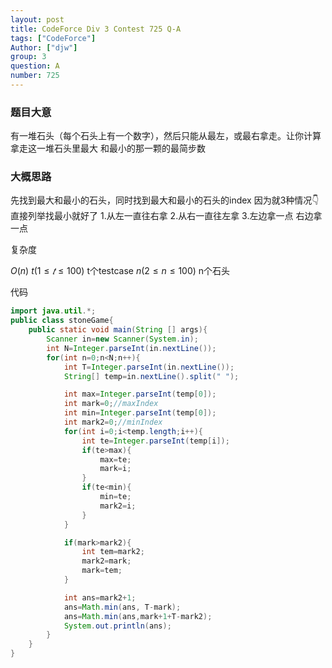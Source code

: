 ```yaml
---
layout: post
title: CodeForce Div 3 Contest 725 Q-A
tags: ["CodeForce"]
Author: ["djw"]
group: 3
question: A
number: 725
---
```

### 题目大意

有一堆石头（每个石头上有一个数字），然后只能从最左，或最右拿走。让你计算拿走这一堆石头里最大 和最小的那一颗的最简步数



### 大概思路

先找到最大和最小的石头，同时找到最大和最小的石头的index
因为就3种情况👇直接列举找最小就好了
1.从左一直往右拿     2.从右一直往左拿    3.左边拿一点 右边拿一点


复杂度

$O(n)$ 
$t (1\leq 𝑡\leq 100)$ t个testcase
$n (2\leq n\leq 100)$ n个石头



代码

```java
import java.util.*;
public class stoneGame{
    public static void main(String [] args){
        Scanner in=new Scanner(System.in);
        int N=Integer.parseInt(in.nextLine());
        for(int n=0;n<N;n++){
            int T=Integer.parseInt(in.nextLine());
            String[] temp=in.nextLine().split(" ");

            int max=Integer.parseInt(temp[0]);
            int mark=0;//maxIndex
            int min=Integer.parseInt(temp[0]);
            int mark2=0;//minIndex
            for(int i=0;i<temp.length;i++){
                int te=Integer.parseInt(temp[i]);
                if(te>max){
                    max=te;
                    mark=i;
                }
                if(te<min){
                    min=te;
                    mark2=i;
                }
            }        

            if(mark>mark2){
                int tem=mark2;
                mark2=mark;
                mark=tem;
            }

            int ans=mark2+1;
            ans=Math.min(ans, T-mark);
            ans=Math.min(ans,mark+1+T-mark2);
            System.out.println(ans);
        }
    }
}
```

